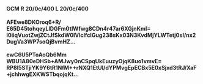 #### GCM R 20/0c/400 L 20/0c/400
**AFEwe8DKOroq6+R/**<br/>**E65D45tohqeyLlDGFm0tIWfwg8CDn4r47ar6XGjnKmI=**<br/>**l0iiqVuotZwjZCtJfSkdW0IVlclfcIGug238sKx03N3KvdMjYLWTetj0sI/nx2DugVa3WP7soQjBvmHZ...**<br/><br/>
**ewC6U5PToAoQb6Mm**<br/>**WBU1A80eDHSb+AMJwy0nCSpqUkEuuzyOjqK8uo1vmvE=**<br/>**RP8l5STjiYK9Y6tR1NfM++rNXQ1EtUl/dYPMvgEpECBx5E0xSjxd3tRJ/XaF+jchhwgEXKWSTbqojqKt...**